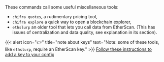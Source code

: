 These commands call some useful miscellaneous tools:
* `chifra quotes`, a rudimentary pricing tool,
* `chifra explore` a quick way to open a blockchain explorer,
* `ethslurp` an older tool that lets you call data from EtherScan. (This has issues of centralization and data quality, see explanation in its section).

{{< alert icon="👉" title="note about keys"
text="Note: some of these tools, like `ethslurp`, require an EtherScan key." >}}
[Follow these instructions to add a key to your config](/docs/install/install-trueblocks/#3-update-the-configs-for-your-rpc-and-api-keys)

